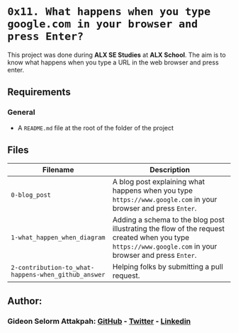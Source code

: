 # `0x11. What happens when you type google.com in your browser and press Enter?`

This project was done during **ALX SE Studies** at **ALX School**. The aim is to know what happens when you type a URL in the web browser and press enter.

## Requirements
### General
* A `README.md` file at the root of the folder of the project

## Files

| Filename | Description |
| -------- | ----------- |
| `0-blog_post` | A blog post explaining what happens when you type `https://www.google.com` in your browser and press `Enter`. |
| `1-what_happen_when_diagram` | Adding a schema to the blog post illustrating the flow of the request created when you type `https://www.google.com` in your browser and press `Enter`. |
| `2-contribution-to_what-happens-when_github_answer` | Helping folks by submitting a pull request. |

## Author:
### Gideon Selorm Attakpah: [GitHub](https://github.com/iamgideonchrist) - [Twitter](https://twitter.com/iamgideonchrist) - [Linkedin](https://www.linkedin.com/in/iamgideonchrist/)
